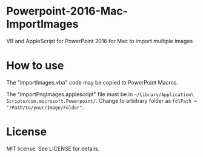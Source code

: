 # Powerpoint-2016-Mac-ImportImages
VB and AppleScript for PowerPoint 2016 for Mac to import multiple images

# How to use
The "importImages.vba" code may be copied to PowerPoint Macros.

The "importPngImages.applescript" file must be in `~/Library/Application\ Scripts/com.microsoft.Powerpoint/`.
Change to arbitrary folder as `folPath = "/Path/to/your/Image/Folder"`.

# License
MIT license. See LICENSE for details.
